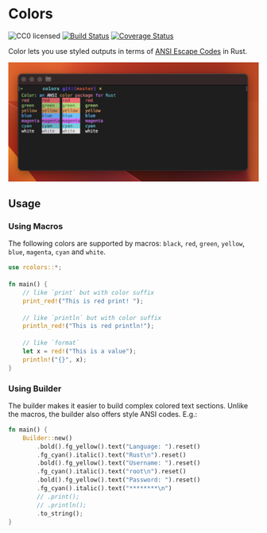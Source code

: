 # Colors
![CC0 licensed](https://img.shields.io/github/license/StevenCyb/rcolors)
[![Build Status](https://travis-ci.org/StevenCyb/rcolors.svg?branch=main)](https://travis-ci.org/StevenCyb/rcolors)
[![Coverage Status](https://coveralls.io/repos/github/StevenCyb/rcolors/badge.svg?branch=main)](https://coveralls.io/github/StevenCyb/rcolors?branch=main)

Color lets you use styled outputs in terms of [ANSI Escape
Codes](http://en.wikipedia.org/wiki/ANSI_escape_code#Colors) in Rust. 

<img src=".media/thumbnail.jpg" width="600px">

## Usage
### Using Macros
The following colors are supported by macros: `black`, `red`, `green`, `yellow`, `blue`, `magenta`, `cyan` and `white`.
```rust
use rcolors::*;

fn main() {
    // like `print` but with color suffix
    print_red!("This is red print! ");
    
    // like `println` but with color suffix
    println_red!("This is red println!");

    // like `format`
    let x = red!("This is a value");
    println!("{}", x);
}
```
### Using Builder
The builder makes it easier to build complex colored text sections.
Unlike the macros, the builder also offers style ANSI codes.
E.g.:
```rust
fn main() {
    Builder::new()
        .bold().fg_yellow().text("Language: ").reset()
        .fg_cyan().italic().text("Rust\n").reset()
        .bold().fg_yellow().text("Username: ").reset()
        .fg_cyan().italic().text("root\n").reset()
        .bold().fg_yellow().text("Password: ").reset()
        .fg_cyan().italic().text("********\n")
        // .print();
        // .println();
        .to_string();
}
```